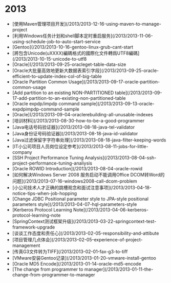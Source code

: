 # 2013
* [使用Maven管理项目开发](/2013/2013-12-16-using-maven-to-manage-project
* [利用Windows任务计划和shell脚本定时重启服务](/2013/2013-11-06-using-schedule-job-to-auto-start-service
* [Gentoo](/2013/2013-10-16-gentoo-linux-grub-cant-start
* [將包含Unicode(uXXXX)編碼格式的國際化文件轉爲UTF8編碼](/2013/2013-10-15-unicode-to-utf8
* [Oracle](/2013/2013-09-25-oracleget-table-data-size
* [Oracle大批量高效地更新大数据表索引字段](/2013/2013-09-25-oracle-efficient-to-update-index-col-of-big-table
* [Oracle Partition Common Usage](/2013/2013-09-17-oracle-partition-common-usage
* [Add partition to an existing NON-PARTITIONED table](/2013/2013-09-17-add-partition-to-an-existing-non-partitioned-table
* [Oracle expdp/impdp command sample](/2013/2013-09-13-oracle-expdpimpdp-command-sample
* [Oracle](/2013/2013-09-04-oraclerebuilding-all-unusable-indexes
* [培训材料](/2013/2013-08-30-how-to-be-a-good-programmer
* [Java电话号码验证器](/2013/2013-08-18-java-tel-validator
* [Java身份证号码验证器](/2013/2013-08-18-java-id-validator
* [Java过滤保留字字符串处理](/2013/2013-08-18-java-filter-keeping-words
* [IT小公司项目人员岗位设定参考](/2013/2013-08-11-jobs-for-little-company
* [SSH Project Performance Tuning Analysis](/2013/2013-08-04-ssh-project-performance-tuning-analiysis
* [Oracle ROWID Introduction](/2013/2013-08-04-oracle-rowid
* [如何解决Windows Server 2008 服务启动不能调用Office DCOM转Word的问题](/2013/2013-07-16-windows2008-call-dcom-problem
* [小公司技术人才正确的跳槽观念和面试注意事项](/2013/2013-04-18-notice-tips-when-job-hopping
* [Change JDBC Positional parameter style to JPA-style positional parameters style](/2013/2013-04-07-hql-parameters-style
* [Kerberos Protocol Learning Note](/2013/2013-04-06-kerberos-protocol-learning-note
* [SpringContext测试框架升级](/2013/2013-03-22-springcontext-test-framework-upgrade
* [谈谈工作态度和责任心](/2013/2013-02-05-responsibility-and-attibute
* [项目管理几点体会](/2013/2013-02-05-experience-of-project-management
* [传真G3文件转为TIFF](/2013/2013-02-01-fax-g3-to-tiff
* [VMware安装Gentoo记录](/2013/2013-01-20-vmware-install-gentoo
* [Oracle MD5 Encode](/2013/2013-01-14-oracle-md5-encode
* [The change from programmer to manager](/2013/2013-01-11-the-change-from-programmer-to-manager
